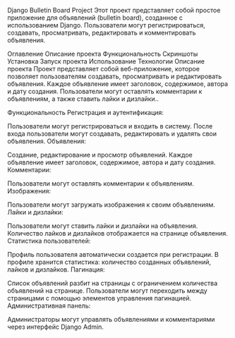 Django Bulletin Board Project
Этот проект представляет собой простое приложение для объявлений (bulletin board), созданное с использованием Django. Пользователи могут регистрироваться, создавать, просматривать, редактировать и комментировать объявления.

Оглавление
Описание проекта
Функциональность
Скриншоты
Установка
Запуск проекта
Использование
Технологии
Описание проекта
Проект представляет собой веб-приложение, которое позволяет пользователям создавать, просматривать и редактировать объявления. Каждое объявление имеет заголовок, содержимое, автора и дату создания. Пользователи могут оставлять комментарии к объявлениям, а также ставить лайки и дизлайки..

Функциональность
Регистрация и аутентификация:

Пользователи могут регистрироваться и входить в систему.
После входа пользователи могут создавать, редактировать и удалять свои объявления.
Объявления:

Создание, редактирование и просмотр объявлений.
Каждое объявление имеет заголовок, содержимое, автора и дату создания.
Комментарии:

Пользователи могут оставлять комментарии к объявлениям.
Изображения:

Пользователи могут загружать изображения к своим объявлениям.
Лайки и дизлайки:

Пользователи могут ставить лайки и дизлайки на объявления.
Количество лайков и дизлайков отображается на странице объявления.
Статистика пользователей:

Профиль пользователя автоматически создается при регистрации.
В профиле хранится статистика: количество созданных объявлений, лайков и дизлайков.
Пагинация:

Список объявлений разбит на страницы с ограничением количества объявлений на странице.
Пользователи могут переходить между страницами с помощью элементов управления пагинацией.
Административная панель:

Администраторы могут управлять объявлениями и комментариями через интерфейс Django Admin.
